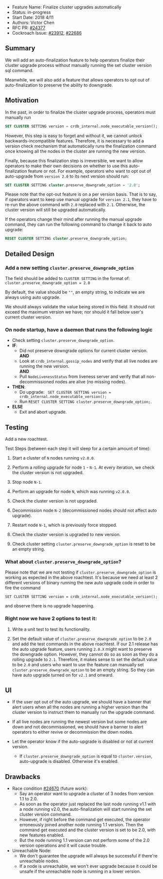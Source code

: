 - Feature Name: Finalize cluster upgrades automatically
- Status: in-progress
- Start Date: 2018 4/11
- Authors: Victor Chen
- RFC PR: [#24377](https://github.com/cockroachdb/cockroach/pull/24377)
- Cockroach Issue:
[#23912](https://github.com/cockroachdb/cockroach/issues/23912),
[#22686](https://github.com/cockroachdb/cockroach/issues/22686)

## Summary

We will add an auto-finalization feature to help operators finalize their
cluster upgrade process without manually running the set cluster version sql
command.

Meanwhile, we will also add a feature that allows operators to opt out of
auto-finalization to preserve the ability to downgrade.


## Motivation
In the past, in order to finalize the cluster upgrade process, operators must
manually run

```sql
SET CLUSTER SETTING version = crdb_internal.node_executable_version();
```

However, this step is easy to forget and without it, we cannot unlock
backwards-incompatible features. Therefore, it is necessary to add a version
check mechanism that automatically runs the finalization command once knowing
all the nodes in the cluster are running the new version.

Finally, because this finalization step is irreversible, we want to allow
operators to make their own decisions on whether to use this auto-finalization
feature or not. For example, operators who want to opt out of auto-upgrade from
`version 2.0` to its next version should run:

```sql
SET CLUSTER SETTING cluster.preserve_downgrade_option = '2.0';
```

Please note that the opt-out feature is on a per version basis. That is to say,
if operators want to keep use manual upgrade for `version 2.1`, they have to
re-run the above command with `2.0` replaced with `2.1`. Otherwise, the cluster
version will still be upgraded automatically.

If the operators change their mind after running the manual upgrade command,
they can run the following command to change it back to auto upgrade:

```sql
RESET CLUSTER SETTING cluster.preserve_downgrade_option;
```

## Detailed Design

### Add a new setting `cluster.preserve_downgrade_option`

The field should be added to `CLUSTER SETTING` in the format of:
`cluster.preserve_downgrade_option = 2.0`

By default, the value should be `""`, an empty string, to indicate we are always
using auto upgrade.

We should always validate the value being stored in this field. It should not
exceed the maximum version we have; nor should it fall below user's current
cluster version.

### On node startup, have a daemon that runs the following logic

- Check setting `cluster.preserve_downgrade_option`.
- **IF**:
  - Did not preserve downgrade options for current cluster version.
  <br>**AND**
  - Look at `crdb_internal.gossip_nodes` and verify that all live nodes are
  running the new version.
  <br>**AND**
  - Pull `NodeLivenessStatus` from liveness server and verify that all
  non-decommissioned nodes are alive (no missing nodes).
- **THEN**:
  - Do upgrade: ```
SET CLUSTER SETTING version = crdb_internal.node_executable_version();```
  - Run `RESET CLUSTER SETTING cluster.preserve_downgrade_option;`.
- **ELSE**
  - Exit and abort upgrade.


## Testing
Add a new roachtest.

Test Steps (between each step it will sleep for a certain amount of time):

1. Start a cluster of `N` nodes running `v2.0.0`.

2. Perform a rolling upgrade for node `1` - `N-1`. At every iteration, we check
the cluster version is not upgraded.

3. Stop node `N-1`.

4. Perform an upgrade for node `N`, which was running `v2.0.0`.

5. Check the cluster version is not upgraded.

6. Decommission node `N-2` (decommissioned nodes should not affect auto upgrade).

7. Restart node `N-1`, which is previously force stopped.

8. Check the cluster version is upgraded to new version.

9. Check cluster setting `cluster.preserve_downgrade_option` is reset to be an
empty string.


### What about `cluster.preserve_downgrade_option`?

Please note that we are not testing if `cluster.preserve_downgrade_option` is
working as expected in the above roachtest. It's because we need at least 2
different versions of binary running the new auto upgrade code in order to fire
the command
```
SET CLUSTER SETTING version = crdb_internal.node_executable_version();
```
and observe there is no upgrade happening.

### Right now we have 2 options to test it:

1. Write a unit test to test its functionality.

2. Set the default value of `cluster.preserve_downgrade_option` to be `2.0` and
add the test commands in the above roachtest. If our 2.1 release has the auto
upgrade feature, users running `2.0.X` might want to preserve the downgrade
option. However, they cannot do so as soon as they do a rolling upgrade to `2.1`.
Therefore, it makes sense to set the default value to be `2.0` and users who
want to use the feature can manually set `cluster.preserve_downgrade_option` to
be an empty string. So they can have auto upgrade turned on for `v2.1` and onward.

## UI
- If the user opt out of the auto upgrade, we should have a banner that alert
users when all the nodes are running a higher version than the cluster version
to instruct them to manually run the upgrade command.

- If all live nodes are running the newest version but some nodes are down and
not decommissioned, we should have a banner to alert operators to either revive
or decommission the down nodes.

- Let the operator know if the auto-upgrade is disabled or not at current version.
  - If `cluster.preserve_downgrade_option` is equal to `cluster.version`,
  auto-upgrade is disabled. Otherwise it's enabled.


## Drawbacks
- Race condition
[#24670](https://github.com/cockroachdb/cockroach/issues/24670) (future work):
  - Say an operator want to upgrade a cluster of 3 nodes from version 1.1 to
  2.0.
  - As soon as the operator just replaced the last node running v1.1 with a
  node running v2.0, the auto-finalization will start running the set cluster
  version command.
  - However, if right before the command get executed, the operator erroneously
  joined another node running 1.1 version. Then the command get executed and
  the cluster version is set to be 2.0, with new features enabled.
  - But the node running 1.1 version can not perform some of the 2.0 version
  operations and it will cause trouble.
- Unreachable Node:
  - We don't guarantee the upgrade will always be successful if there're
  unreachable nodes.
  - If a node is unreachable, we won't ever upgrade because it could be unsafe
  if the unreachable node is running in a lower version.
